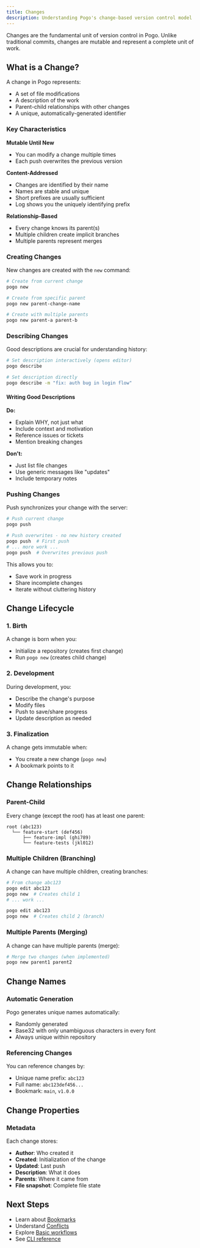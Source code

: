 ```yaml
---
title: Changes
description: Understanding Pogo's change-based version control model
---
```


Changes are the fundamental unit of version control in Pogo. Unlike traditional commits, changes are mutable and represent a complete unit of work.

## What is a Change?

A change in Pogo represents:

- A set of file modifications
- A description of the work
- Parent-child relationships with other changes
- A unique, automatically-generated identifier

### Key Characteristics

**Mutable Until New**

- You can modify a change multiple times
- Each push overwrites the previous version

**Content-Addressed**

- Changes are identified by their name
- Names are stable and unique
- Short prefixes are usually sufficient
- Log shows you the uniquely identifying prefix

**Relationship-Based**

- Every change knows its parent(s)
- Multiple children create implicit branches
- Multiple parents represent merges

### Creating Changes

New changes are created with the `new` command:

```bash
# Create from current change
pogo new

# Create from specific parent
pogo new parent-change-name

# Create with multiple parents
pogo new parent-a parent-b
```

### Describing Changes

Good descriptions are crucial for understanding history:

```bash
# Set description interactively (opens editor)
pogo describe

# Set description directly
pogo describe -m "fix: auth bug in login flow"
```

#### Writing Good Descriptions

**Do:**

- Explain WHY, not just what
- Include context and motivation
- Reference issues or tickets
- Mention breaking changes

**Don't:**

- Just list file changes
- Use generic messages like "updates"
- Include temporary notes

### Pushing Changes

Push synchronizes your change with the server:

```bash
# Push current change
pogo push

# Push overwrites - no new history created
pogo push  # First push
# ... more work ...
pogo push  # Overwrites previous push
```

This allows you to:

- Save work in progress
- Share incomplete changes
- Iterate without cluttering history

## Change Lifecycle

### 1. Birth

A change is born when you:

- Initialize a repository (creates first change)
- Run `pogo new` (creates child change)

### 2. Development

During development, you:

- Describe the change's purpose
- Modify files
- Push to save/share progress
- Update description as needed

### 3. Finalization

A change gets immutable when:

- You create a new change (`pogo new`)
- A bookmark points to it

## Change Relationships

### Parent-Child

Every change (except the root) has at least one parent:

```
root (abc123)
  └── feature-start (def456)
      ├── feature-impl (ghi789)
      └── feature-tests (jkl012)
```

### Multiple Children (Branching)

A change can have multiple children, creating branches:

```bash
# From change abc123
pogo edit abc123
pogo new  # Creates child 1
# ... work ...

pogo edit abc123
pogo new  # Creates child 2 (branch)
```

### Multiple Parents (Merging)

A change can have multiple parents (merge):

```bash
# Merge two changes (when implemented)
pogo new parent1 parent2
```

## Change Names

### Automatic Generation

Pogo generates unique names automatically:

- Randomly generated
- Base32 with only unambiguous characters in every font
- Always unique within repository

### Referencing Changes

You can reference changes by:

- Unique name prefix: `abc123`
- Full name: `abc123def456...`
- Bookmark: `main`, `v1.0.0`

## Change Properties

### Metadata

Each change stores:

- **Author**: Who created it
- **Created**: Initialization of the change
- **Updated**: Last push
- **Description**: What it does
- **Parents**: Where it came from
- **File snapshot**: Complete file state

## Next Steps

- Learn about [Bookmarks](/concepts/bookmarks)
- Understand [Conflicts](/concepts/conflicts)
- Explore [Basic workflows](/guides/basic-workflow)
- See [CLI reference](/reference/commands)
